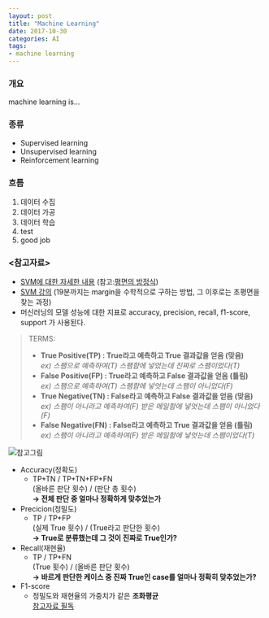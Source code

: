 ```yaml
---
layout: post
title: "Machine Learning"
date: 2017-10-30
categories: AI
tags:
- machine learning
---
```


### 개요
machine learning is...

### 종류
- Supervised learning
- Unsupervised learning
- Reinforcement learning

<!-- more -->

### 흐름
1. 데이터 수집
1. 데이터 가공
1. 데이터 학습
1. test
1. good job

### <참고자료>
* [SVM에 대한 자세한 내용](https://ko.wikipedia.org/wiki/%EC%84%9C%ED%8F%AC%ED%8A%B8_%EB%B2%A1%ED%84%B0_%EB%A8%B8%EC%8B%A0) (참고:[평면의 방정식](http://showmiso.tistory.com/62))
* [SVM 강의](https://www.youtube.com/watch?v=_PwhiWxHK8o) (19분까지는 margin을 수학적으로 구하는 방법, 그 이후로는 초평면을 찾는 과정)
* 머신러닝의 모델 성능에 대한 지표로 accuracy, precision, recall, f1-score, support 가 사용된다.  

>TERMS:
>  * **True Positive(TP) : True라고 예측하고 True 결과값을 얻음 (맞음)**  
>    *ex) 스팸으로 예측하여(T) 스팸함에 넣었는데 진짜로 스팸이었다(T)*  
>  * **False Positive(FP) : True라고 예측하고 False 결과값을 얻음 (틀림)**  
>    *ex) 스팸으로 예측하여(T) 스팸함에 넣엇는데 스팸이 아니었다(F)*  
>  * **True Negative(TN) : False라고 예측하고 False 결과값을 얻음 (맞음)**  
>    *ex) 스팸이 아니라고 예측하여(F) 받은 메일함에 넣엇는데 스팸이 아니었다(F)*  
>  * **False Negative(FN) : False라고 예측하고 True 결과값을 얻음 (틀림)**  
>    *ex) 스팸이 아니라고 예측하여(F) 받은 메일함에 넣엇는데 스팸이었다(T)*  

![참고그림](https://charsyam.files.wordpress.com/2017/04/table.png?w=776)

* Accuracy(정확도)  
  - TP+TN / TP+TN+FP+FN  
  (올바른 판단 횟수) / (판단 총 횟수)  
  **→ 전체 판단 중 얼마나 정확하게 맞추었는가**  
* Precicion(정밀도)  
  - TP / TP+FP  
  (실제 True 횟수) / (True라고 판단한 횟수)  
  **→ True로 분류했는데 그 것이 진짜로 True인가?**  
* Recall(재현율)  
  - TP / TP+FN  
  (True 횟수) / (올바른 판단 횟수)  
  **→ 바르게 판단한 케이스 중 진짜 True인 case를 얼마나 정확히 맞추었는가?**  
* F1-score  
  - 정밀도와 재현율의 가중치가 같은 **조화평균**  
  [참고자료 필독](http://blog.acronym.co.kr/557)  
